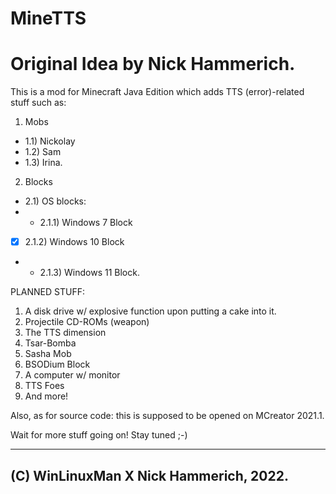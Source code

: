# MineTTS
# Original Idea by Nick Hammerich.

This is a mod for Minecraft Java Edition which adds TTS (error)-related stuff such as:
1) Mobs 
- 1.1) Nickolay
- 1.2) Sam
- 1.3) Irina.
2) Blocks
- 2.1) OS blocks:
- - 2.1.1) Windows 7 Block
- [X] 2.1.2) Windows 10 Block
- - 2.1.3) Windows 11 Block.
    
 PLANNED STUFF:
  1) A disk drive w/ explosive function upon putting a cake into it.
  2) Projectile CD-ROMs (weapon)
  3) The TTS dimension
  4) Tsar-Bomba
  5) Sasha Mob
  6) BSODium Block
  7) A computer w/ monitor
  8) TTS Foes
  9) And more!

Also, as for source code: this is supposed to be opened on MCreator 2021.1.

Wait for more stuff going on! Stay tuned ;-)

-------------------------------------------
__**(C) WinLinuxMan X Nick Hammerich, 2022.**__
-------------------------------------------
